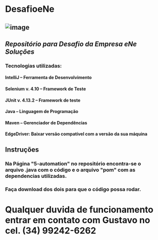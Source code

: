 # DesafioeNe 
## ![image](https://github.com/Bataglioni12/DesafioeNe/assets/147080620/001d8cdf-af56-4cfa-bad9-99a15f7eed16)           

##  **_Repositório para Desafio da Empresa eNe Soluções_**
### Tecnologias utilizadas:
#### IntelliJ – Ferramenta de Desenvolvimento
#### Selenium v. 4.10 – Framework de Teste
#### JUnit v. 4.13.2 – Framework de teste
#### Java – Linguagem de Programação
#### Maven – Gerenciador de Dependências 
#### EdgeDriver: Baixar versão compatível com a versão da sua máquina

## Instruções
### Na Página "5-automation" no repositório encontra-se o arquivo .java com o código e o arquivo "pom" com as dependencias utilizadas. 
### Faça download dos dois para que o código possa rodar.

# Qualquer duvida de funcionamento entrar em contato com Gustavo no cel. (34) 99242-6262
